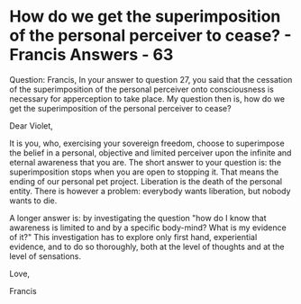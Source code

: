 # How do we get the superimposition of the personal perceiver to cease? - Francis Answers - 63

Question: Francis, In your answer to question 27, you said that the cessation of the superimposition of the personal perceiver onto consciousness is necessary for apperception to take place. My question then is, how do we get the superimposition of the personal perceiver to cease?

Dear Violet,

It is you, who, exercising your sovereign freedom, choose to superimpose the belief in a personal, objective and limited perceiver upon the infinite and eternal awareness that you are. The short answer to your question is: the superimposition stops when you are open to stopping it. That means the ending of our personal pet project. Liberation is the death of the personal entity. There is however a problem: everybody wants liberation, but nobody wants to die.

A longer answer is: by investigating the question &quot;how do I know that awareness is limited to and by a specific body-mind? What is my evidence of it?&quot; This investigation has to explore only first hand, experiential evidence, and to do so thoroughly, both at the level of thoughts and at the level of sensations.

Love,

Francis

